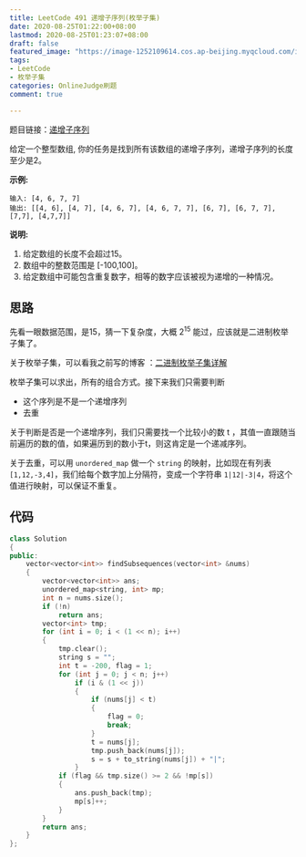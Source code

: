 ```yaml
---
title: LeetCode 491 递增子序列(枚举子集)
date: 2020-08-25T01:22:00+08:00
lastmod: 2020-08-25T01:23:07+08:00
draft: false
featured_image: "https://image-1252109614.cos.ap-beijing.myqcloud.com/img/20210508201223.png"
tags:
- LeetCode
- 枚举子集
categories: OnlineJudge刷题
comment: true

---
```


题目链接：[递增子序列](https://leetcode-cn.com/problems/increasing-subsequences/)

给定一个整型数组, 你的任务是找到所有该数组的递增子序列，递增子序列的长度至少是2。

**示例:**

```
输入: [4, 6, 7, 7]
输出: [[4, 6], [4, 7], [4, 6, 7], [4, 6, 7, 7], [6, 7], [6, 7, 7], [7,7], [4,7,7]]
```

**说明:**

1. 给定数组的长度不会超过15。
2. 数组中的整数范围是 [-100,100]。
3. 给定数组中可能包含重复数字，相等的数字应该被视为递增的一种情况。

## 思路

先看一眼数据范围，是15，猜一下复杂度，大概 $2^{15}$ 能过，应该就是二进制枚举子集了。

关于枚举子集，可以看我之前写的博客 ：[二进制枚举子集详解](https://blog.csdn.net/riba2534/article/details/79834558)

枚举子集可以求出，所有的组合方式。接下来我们只需要判断

- 这个序列是不是一个递增序列
- 去重

关于判断是否是一个递增序列，我们只需要找一个比较小的数 t ，其值一直跟随当前遍历的数的值，如果遍历到的数小于t，则这肯定是一个递减序列。

关于去重，可以用 `unordered_map` 做一个 `string` 的映射，比如现在有列表 `[1,12,-3,4]`，我们给每个数字加上分隔符，变成一个字符串 `1|12|-3|4`，将这个值进行映射，可以保证不重复。

## 代码

```cpp
class Solution
{
public:
    vector<vector<int>> findSubsequences(vector<int> &nums)
    {
        vector<vector<int>> ans;
        unordered_map<string, int> mp;
        int n = nums.size();
        if (!n)
            return ans;
        vector<int> tmp;
        for (int i = 0; i < (1 << n); i++)
        {
            tmp.clear();
            string s = "";
            int t = -200, flag = 1;
            for (int j = 0; j < n; j++)
                if (i & (1 << j))
                {
                    if (nums[j] < t)
                    {
                        flag = 0;
                        break;
                    }
                    t = nums[j];
                    tmp.push_back(nums[j]);
                    s = s + to_string(nums[j]) + "|";
                }
            if (flag && tmp.size() >= 2 && !mp[s])
            {
                ans.push_back(tmp);
                mp[s]++;
            }
        }
        return ans;
    }
};
```

